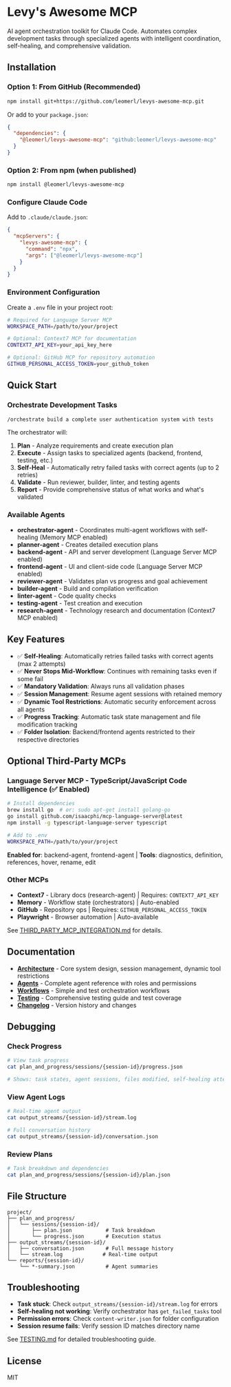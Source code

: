 # Levy's Awesome MCP

AI agent orchestration toolkit for Claude Code. Automates complex development tasks through specialized agents with intelligent coordination, self-healing, and comprehensive validation.

## Installation

### Option 1: From GitHub (Recommended)

```bash
npm install git+https://github.com/leomerl/levys-awesome-mcp.git
```

Or add to your `package.json`:
```json
{
  "dependencies": {
    "@leomerl/levys-awesome-mcp": "github:leomerl/levys-awesome-mcp"
  }
}
```

### Option 2: From npm (when published)

```bash
npm install @leomerl/levys-awesome-mcp
```

### Configure Claude Code

Add to `.claude/claude.json`:
```json
{
  "mcpServers": {
    "levys-awesome-mcp": {
      "command": "npx",
      "args": ["@leomerl/levys-awesome-mcp"]
    }
  }
}
```

### Environment Configuration

Create a `.env` file in your project root:
```bash
# Required for Language Server MCP
WORKSPACE_PATH=/path/to/your/project

# Optional: Context7 MCP for documentation
CONTEXT7_API_KEY=your_api_key_here

# Optional: GitHub MCP for repository automation
GITHUB_PERSONAL_ACCESS_TOKEN=your_github_token
```

## Quick Start

### Orchestrate Development Tasks

```bash
/orchestrate build a complete user authentication system with tests
```

The orchestrator will:
1. **Plan** - Analyze requirements and create execution plan
2. **Execute** - Assign tasks to specialized agents (backend, frontend, testing, etc.)
3. **Self-Heal** - Automatically retry failed tasks with correct agents (up to 2 retries)
4. **Validate** - Run reviewer, builder, linter, and testing agents
5. **Report** - Provide comprehensive status of what works and what's validated

### Available Agents

- **orchestrator-agent** - Coordinates multi-agent workflows with self-healing (Memory MCP enabled)
- **planner-agent** - Creates detailed execution plans
- **backend-agent** - API and server development (Language Server MCP enabled)
- **frontend-agent** - UI and client-side code (Language Server MCP enabled)
- **reviewer-agent** - Validates plan vs progress and goal achievement
- **builder-agent** - Build and compilation verification
- **linter-agent** - Code quality checks
- **testing-agent** - Test creation and execution
- **research-agent** - Technology research and documentation (Context7 MCP enabled)

## Key Features

- ✅ **Self-Healing**: Automatically retries failed tasks with correct agents (max 2 attempts)
- ✅ **Never Stops Mid-Workflow**: Continues with remaining tasks even if some fail
- ✅ **Mandatory Validation**: Always runs all validation phases
- ✅ **Session Management**: Resume agent sessions with retained memory
- ✅ **Dynamic Tool Restrictions**: Automatic security enforcement across all agents
- ✅ **Progress Tracking**: Automatic task state management and file modification tracking
- ✅ **Folder Isolation**: Backend/frontend agents restricted to their respective directories

## Optional Third-Party MCPs

### Language Server MCP - TypeScript/JavaScript Code Intelligence (✅ Enabled)
```bash
# Install dependencies
brew install go  # or: sudo apt-get install golang-go
go install github.com/isaacphi/mcp-language-server@latest
npm install -g typescript-language-server typescript

# Add to .env
WORKSPACE_PATH=/path/to/your/project
```

**Enabled for**: backend-agent, frontend-agent | **Tools**: diagnostics, definition, references, hover, rename, edit

### Other MCPs
- **Context7** - Library docs (research-agent) | Requires: `CONTEXT7_API_KEY`
- **Memory** - Workflow state (orchestrators) | Auto-enabled
- **GitHub** - Repository ops | Requires: `GITHUB_PERSONAL_ACCESS_TOKEN`
- **Playwright** - Browser automation | Auto-available

See [THIRD_PARTY_MCP_INTEGRATION.md](docs/THIRD_PARTY_MCP_INTEGRATION.md) for details.

## Documentation

- **[Architecture](docs/ARCHITECTURE.md)** - Core system design, session management, dynamic tool restrictions
- **[Agents](docs/AGENTS.md)** - Complete agent reference with roles and permissions
- **[Workflows](docs/WORKFLOWS.md)** - Simple and test orchestration workflows
- **[Testing](docs/TESTING.md)** - Comprehensive testing guide and test coverage
- **[Changelog](CHANGELOG.md)** - Version history and changes

## Debugging

### Check Progress
```bash
# View task progress
cat plan_and_progress/sessions/{session-id}/progress.json

# Shows: task states, agent sessions, files modified, self-healing attempts
```

### View Agent Logs
```bash
# Real-time agent output
cat output_streams/{session-id}/stream.log

# Full conversation history
cat output_streams/{session-id}/conversation.json
```

### Review Plans
```bash
# Task breakdown and dependencies
cat plan_and_progress/sessions/{session-id}/plan.json
```

## File Structure

```
project/
├── plan_and_progress/
│   └── sessions/{session-id}/
│       ├── plan.json           # Task breakdown
│       └── progress.json       # Execution status
├── output_streams/{session-id}/
│   ├── conversation.json       # Full message history
│   └── stream.log             # Real-time output
└── reports/{session-id}/
    └── *-summary.json          # Agent summaries
```

## Troubleshooting

- **Task stuck**: Check `output_streams/{session-id}/stream.log` for errors
- **Self-healing not working**: Verify orchestrator has `get_failed_tasks` tool
- **Permission errors**: Check `content-writer.json` for folder configuration
- **Session resume fails**: Verify session ID matches directory name

See [TESTING.md](docs/TESTING.md) for detailed troubleshooting guide.

## License

MIT